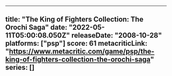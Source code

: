 
---
title: "The King of Fighters Collection: The Orochi Saga"
date: "2022-05-11T05:00:08.050Z"
releaseDate: "2008-10-28"
platforms: ["psp"]
score: 61
metacriticLink: "https://www.metacritic.com/game/psp/the-king-of-fighters-collection-the-orochi-saga"
series: []
---
